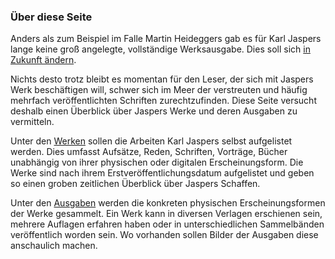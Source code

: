 ### Über diese Seite

Anders als zum Beispiel im Falle Martin Heideggers gab es für Karl Jaspers lange keine groß angelegte, vollständige Werksausgabe. Dies soll sich [in Zukunft ändern](http://www.haw.uni-heidelberg.de/forschung/forschungsstellen/jaspers.de.html).

Nichts desto trotz bleibt es momentan für den Leser, der sich mit Jaspers Werk beschäftigen will, schwer sich im Meer der verstreuten und häufig mehrfach veröffentlichten Schriften zurechtzufinden. Diese Seite versucht deshalb einen Überblick über Jaspers Werke und deren Ausgaben zu vermitteln.

Unter den [Werken](/werke/) sollen die Arbeiten Karl Jaspers selbst aufgelistet werden. Dies umfasst Aufsätze, Reden, Schriften, Vorträge, Bücher unabhängig von ihrer physischen oder digitalen Erscheinungsform. Die Werke sind nach ihrem Erstveröffentlichungsdatum aufgelistet und geben so einen groben zeitlichen Überblick über Jaspers Schaffen.
 
Unter den [Ausgaben](/ausgaben/) werden die konkreten physischen Erscheinungsformen der Werke gesammelt. Ein Werk kann in diversen Verlagen erschienen sein, mehrere Auflagen erfahren haben oder in unterschiedlichen Sammelbänden veröffentlich worden sein. Wo vorhanden sollen Bilder der Ausgaben diese anschaulich machen.
